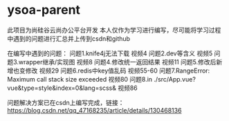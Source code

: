 # ysoa-parent
此项目为尚硅谷云尚办公平台开发
本人仅作为学习进行编写，尽可能将学习过程中遇到的问题进行汇总并上传到csdn和github

在编写中遇到的问题：
问题1.knife4j无法下载 视频4
问题2.dev等含义 视频5
问题3.wrapper继承/实现图 视频8
问题4.修改统一返回结果 视频11
问题5.修改后新增也变修改 视频29
问题6.redis中key值乱码 视频55-60
问题7.RangeError: Maximum call stack size exceeded 视频80
问题8.in ./src/App.vue?vue&type=style&index=0&lang=scss& 视频86

问题解决方案已在csdn上编写完成，链接：https://blog.csdn.net/qq_47168235/article/details/130468136

